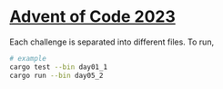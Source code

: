 # [Advent of Code 2023](https://adventofcode.com/2023)
Each challenge is separated into different files. To run,
```bash
# example
cargo test --bin day01_1
cargo run --bin day05_2
```
